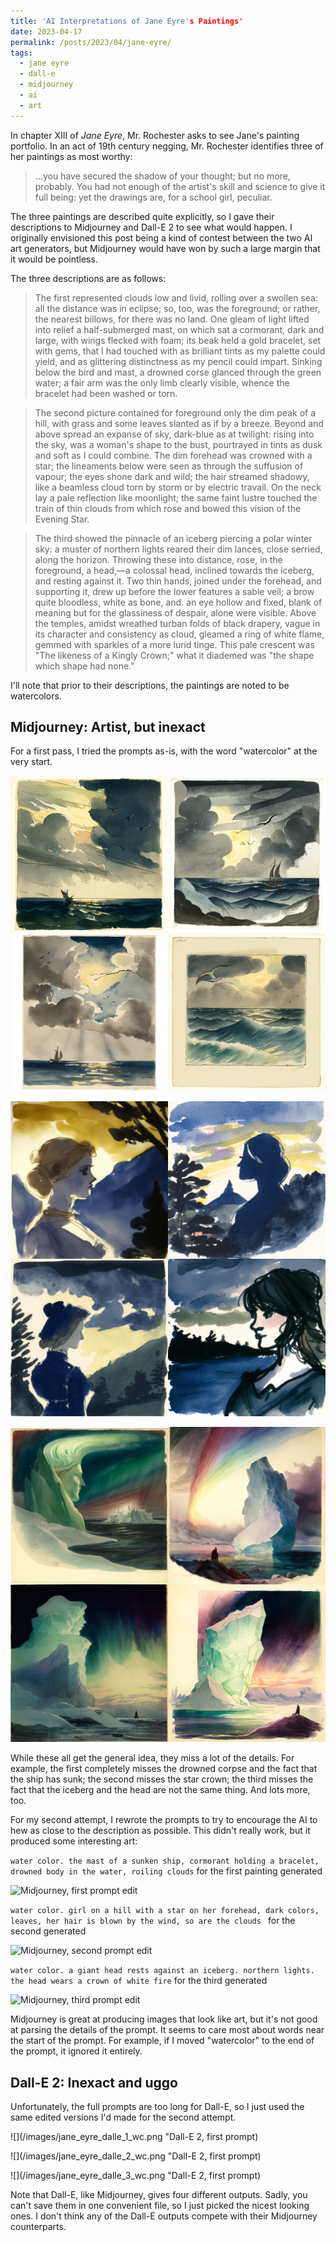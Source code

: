 ```yaml
---
title: 'AI Interpretations of Jane Eyre's Paintings'
date: 2023-04-17
permalink: /posts/2023/04/jane-eyre/
tags:
  - jane eyre
  - dall-e
  - midjourney
  - ai
  - art
---
```


In chapter XIII of *Jane Eyre*, Mr. Rochester asks to see Jane's painting portfolio. In an act of 19th century negging, Mr. Rochester identifies three of her paintings as most worthy:

> ...you have secured the shadow of your thought; but no more, probably. You had not enough of the artist's skill and science to give it full being: yet the drawings are, for a school girl, peculiar.

The three paintings are described quite explicitly, so I gave their descriptions to Midjourney and Dall-E 2 to see what would happen. I originally envisioned this post being a kind of contest between the two AI art generators, but Midjourney would have won by such a large margin that it would be pointless.

The three descriptions are as follows:

> The first represented clouds low and livid, rolling over a swollen sea: all the distance was in eclipse; so, too, was the foreground; or rather, the nearest billows, for there was no land. One gleam of light lifted into relief a half-submerged mast, on which sat a cormorant, dark and large, with wings flecked with foam; its beak held a gold bracelet, set with gems, that I had touched with as brilliant tints as my palette could yield, and as glittering distinctness as my pencil could impart. Sinking below the bird and mast, a drowned corse glanced through the green water; a fair arm was the only limb clearly visible, whence the bracelet had been washed or torn. 

> The second picture contained for foreground only the dim peak of a hill, with grass and some leaves slanted as if by a breeze. Beyond and above spread an expanse of sky, dark-blue as at twilight: rising into the sky, was a woman's shape to the bust, pourtrayed in tints as dusk and soft as I could combine. The dim forehead was crowned with a star; the lineaments below were seen as through the suffusion of vapour; the eyes shone dark and wild; the hair streamed shadowy, like a beamless cloud torn by storm or by electric travail. On the neck lay a pale reflection like moonlight; the same faint lustre touched the train of thin clouds from which rose and bowed this vision of the Evening Star.

> The third showed the pinnacle of an iceberg piercing a polar winter sky: a muster of northern lights reared their dim lances, close serried, along the horizon. Throwing these into distance, rose, in the foreground, a head,—a colossal head, inclined towards the iceberg, and resting against it. Two thin hands, joined under the forehead, and supporting it, drew up before the lower features a sable veil; a brow quite bloodless, white as bone, and. an eye hollow and fixed, blank of meaning but for the glassiness of despair, alone were visible. Above the temples, amidst wreathed turban folds of black drapery, vague in its character and consistency as cloud, gleamed a ring of white flame, gemmed with sparkles of a more lurid tinge. This pale crescent was "The likeness of a Kingly Crown;" what it diademed was "the shape which shape had none."

I'll note that prior to their descriptions, the paintings are noted to be watercolors.

## Midjourney: Artist, but inexact

For a first pass, I tried the prompts as-is, with the word "watercolor" at the very start.

![](/images/jane_eyre_midjourney_1_wc.png "Midjourney, first prompt")

![](/images/jane_eyre_midjourney_3_wc.png "Midjourney, second prompt")

![](/images/jane_eyre_midjourney_2_wc.png "Midjourney, third prompt")

While these all get the general idea, they miss a lot of the details. For example, the first completely misses the drowned corpse and the fact that the ship has sunk; the second misses the star crown; the third misses the fact that the iceberg and the head are not the same thing. And lots more, too.

For my second attempt, I rewrote the prompts to try to encourage the AI to hew as close to the description as possible. This didn't really work, but it produced some interesting art:

`water color. the mast of a sunken ship, cormorant holding a bracelet, drowned body in the water, roiling clouds` for the first painting generated

![](/images/jane_eyre_midjourney_1_.png "Midjourney, first prompt edit")

`water color. girl on a hill with a star on her forehead, dark colors, leaves, her hair is blown by the wind, so are the clouds ` for the second generated

![](/images/jane_eyre_midjourney_2_.png "Midjourney, second prompt edit")

`water color. a giant head rests against an iceberg. northern lights. the head wears a crown of white fire` for the third generated

![](/images/jane_eyre_midjourney_3_.png "Midjourney, third prompt edit")

Midjourney is great at producing images that look like art, but it's not good at parsing the details of the prompt. It seems to care most about words near the start of the prompt. For example, if I moved "watercolor" to the end of the prompt, it ignored it entirely.

## Dall-E 2: Inexact and uggo

Unfortunately, the full prompts are too long for Dall-E, so I just used the same edited versions I'd made for the second attempt.

![](/images/jane_eyre_dalle_1_wc.png "Dall-E 2, first prompt)

![](/images/jane_eyre_dalle_2_wc.png "Dall-E 2, first prompt)

![](/images/jane_eyre_dalle_3_wc.png "Dall-E 2, first prompt)

Note that Dall-E, like Midjourney, gives four different outputs. Sadly, you can't save them in one convenient file, so I just picked the nicest looking ones. I don't think any of the Dall-E outputs compete with their Midjourney counterparts.
